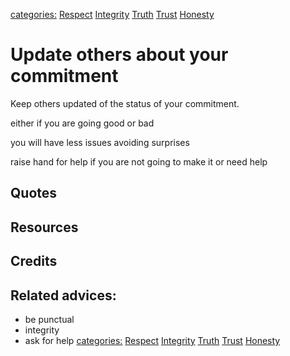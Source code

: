 [categories:](../categories/index.md) [Respect](../categories/Respect.md) [Integrity](../categories/Integrity.md) [Truth](../categories/Truth.md) [Trust](../categories/Trust.md) [Honesty](../categories/Honesty.md)
# Update others about your commitment

Keep others updated of the status of your commitment. 

either if you are going good or bad

you will have less issues avoiding surprises

raise hand for help if you are not going to make it or need help

## Quotes

## Resources

## Credits

## Related advices:

- be punctual
- integrity
- ask for help
[categories:](../categories/index.md) [Respect](../categories/Respect.md) [Integrity](../categories/Integrity.md) [Truth](../categories/Truth.md) [Trust](../categories/Trust.md) [Honesty](../categories/Honesty.md)